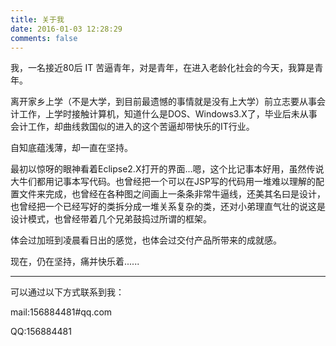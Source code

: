 ```yaml
---
title: 关于我
date: 2016-01-03 12:28:29
comments: false
---
```


我，一名接近80后 IT 苦逼青年，对是青年，在进入老龄化社会的今天，我算是青年。

离开家乡上学（不是大学，到目前最遗憾的事情就是没有上大学）前立志要从事会计工作，上学时接触计算机，知道什么是DOS、Windows3.X了，毕业后未从事会计工作，却曲线救国似的进入的这个苦逼却带快乐的IT行业。

自知底蕴浅薄，却一直在坚持。

最初以惊呀的眼神看着Eclipse2.X打开的界面...嗯，这个比记事本好用，虽然传说大牛们都用记事本写代码。也曾经把一个可以在JSP写的代码用一堆难以理解的配置文件来完成，也曾经在各种图之间画上一条条非常牛逼线，还美其名曰是设计，也曾经把一个已经写好的类拆分成一堆关系复杂的类，还对小弟理直气壮的说这是设计模式，也曾经带着几个兄弟鼓捣过所谓的框架。
	
体会过加班到凌晨看日出的感觉，也体会过交付产品所带来的成就感。

现在，仍在坚持，痛并快乐着......


---
可以通过以下方式联系到我：

mail:156884481#qq.com

QQ:156884481
